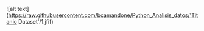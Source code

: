 ![alt text](https://raw.githubusercontent.com/bcamandone/Python_Analisis_datos/'Titanic Dataset'/1.jfif)











